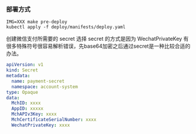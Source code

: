 ### 部署方式
```
IMG=XXX make pre-deploy
kubectl apply -f deploy/manifests/deploy.yaml
```

创建微信支付所需要的 secret
选择 secret 的方式是因为 WechatPrivateKey 有很多特殊符号很容易解析错误，先base64加密之后通过secret是一种比较合适的办法。

```yaml
apiVersion: v1
kind: Secret
metadata:
  name: payment-secret
  namespace: account-system
type: Opaque
data:
  MchID: xxxx
  AppID: xxxxx
  MchAPIv3Key: xxxx
  MchCertificateSerialNumber: xxxx
  WechatPrivateKey: xxxx
```